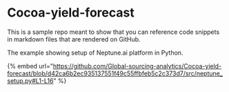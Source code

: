 # Cocoa-yield-forecast

This is a sample repo meant to show that you can reference code snippets in markdown files that are rendered on GitHub.

The example showing setup of Neptune.ai platform in Python.

{% embed url="https://github.com/Global-sourcing-analytics/Cocoa-yield-forecast/blob/d42ca6b2ec935137551f49c55ffbfeb5c2c373d7/src/neptune_setup.py#L1-L16" %}
